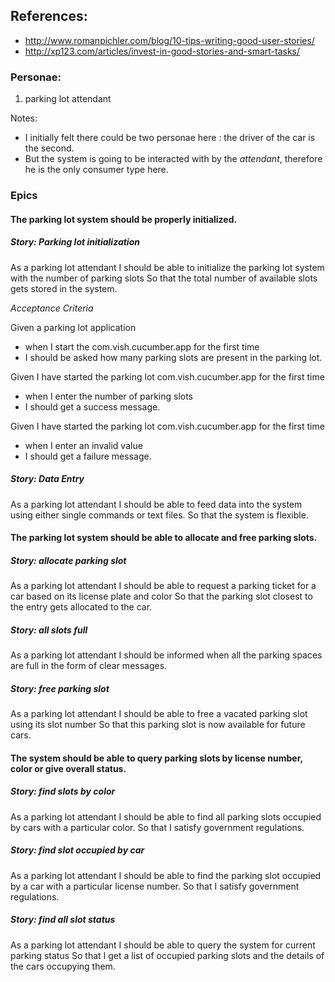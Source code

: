 ## References: ##
- http://www.romanpichler.com/blog/10-tips-writing-good-user-stories/
- http://xp123.com/articles/invest-in-good-stories-and-smart-tasks/


### Personae: ###
1. parking lot attendant

Notes:

- I initially felt there could be two personae here : the driver of the car is the second.
- But the system is going to be interacted with by the _attendant_, therefore he is the only consumer type here.

### Epics
#### The parking lot system should be properly initialized.

##### Story: Parking lot initialization

As a parking lot attendant
I should be able to initialize the parking lot system with the number of parking slots
So that the total number of available slots gets stored in the system.

*Acceptance Criteria*

Given a parking lot application
* when I start the com.vish.cucumber.app for the first time
* I should be asked how many parking slots are present in the parking lot.

Given I have started the parking lot com.vish.cucumber.app for the first time
* when I enter the number of parking slots
* I should get a success message.

Given I have started the parking lot com.vish.cucumber.app for the first time
* when I enter an invalid value
* I should get a failure message.

##### Story: Data Entry

As a parking  lot attendant
I should be able to feed data into the system using either single commands or text files.
So that the system is flexible.

####  The parking lot system should be able to allocate and free parking slots.

##### Story: allocate parking slot

As a parking lot attendant
I should be able to request a parking ticket for a car based on its license plate and color
So that the parking slot closest to the entry gets allocated to the car.

##### Story: all slots full

As a parking lot attendant
I should be informed when all the parking spaces are full in the form of clear messages.

##### Story: free parking slot

As a parking lot attendant
I should be able to free a vacated parking slot using its slot number
So that this parking slot is now available for future cars.

#### The system should be able to query parking slots by license number, color or give overall status.


##### Story: find slots by color

As a parking lot attendant
I should be able to find all parking slots occupied by cars with a particular color.
So that I satisfy government regulations.

##### Story: find slot occupied by car

As a parking lot attendant
I should be able to find the parking slot occupied by a car with a particular license number.
So that I satisfy government regulations.

##### Story: find all slot status

As a parking lot attendant
I should be able to query the system for current parking status
So that I get a list of occupied parking slots and the details of the cars occupying them.
